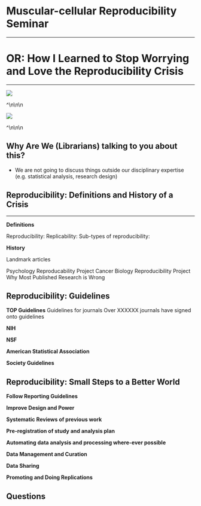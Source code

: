 # Muscular-cellular Reproducibility Seminar

---

# OR: How I Learned to Stop Worrying and Love the Reproducibility Crisis

---

![](https://d2mxuefqeaa7sj.cloudfront.net/s_15C89E60BC564DD59B57BF16FE92FF55D024EAF0DD331FF15CD8BE438FD498A3_1508102317115_Screenshot+2017-10-15+16.17.59.png)

^\n\n\n

![](https://d2mxuefqeaa7sj.cloudfront.net/s_15C89E60BC564DD59B57BF16FE92FF55D024EAF0DD331FF15CD8BE438FD498A3_1508102402099_webinar.jpg)

^\n\n\n

## Why Are We (Librarians) talking to you about this?
- We are not going to discuss things outside our disciplinary expertise (e.g. statistical analysis, research design) 
## Reproducibility: Definitions and History of a Crisis

---

**Definitions**

Reproducibility:
Replicability:
Sub-types of reproducibility: 

**History**

Landmark articles

Psychology Reproducability Project
Cancer Biology Reproducibility Project
Why Most Published Research is Wrong



## Reproducibility: Guidelines

**TOP Guidelines**
Guidelines for journals
Over XXXXXX journals have signed onto guidelines

**NIH**


**NSF**


**American Statistical Association**


**Society Guidelines**



## Reproducibility: Small Steps to a Better World

**Follow Reporting Guidelines**


**Improve Design and Power**


**Systematic Reviews of previous work**


**Pre-registration of study and analysis plan**


**Automating data analysis and processing where-ever possible**


**Data Management and Curation**


**Data Sharing**


**Promoting and Doing Replications**


## Questions

